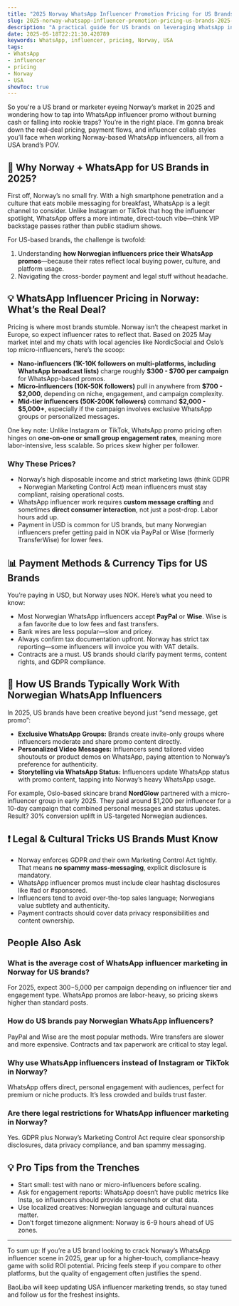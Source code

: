 ```yaml
---
title: "2025 Norway WhatsApp Influencer Promotion Pricing for US Brands: What You Need to Know"
slug: 2025-norway-whatsapp-influencer-promotion-pricing-us-brands-2025-05-18
description: "A practical guide for US brands on leveraging WhatsApp influencers in Norway in 2025, covering pricing, payment methods, platform nuances, and successful case examples."
date: 2025-05-18T22:21:30.420789
keywords: WhatsApp, influencer, pricing, Norway, USA
tags:
- WhatsApp
- influencer
- pricing
- Norway
- USA
showToc: true
---
```


So you're a US brand or marketer eyeing Norway’s market in 2025 and wondering how to tap into WhatsApp influencer promo without burning cash or falling into rookie traps? You’re in the right place. I’m gonna break down the real-deal pricing, payment flows, and influencer collab styles you’ll face when working Norway-based WhatsApp influencers, all from a USA brand’s POV.

## 📢 Why Norway + WhatsApp for US Brands in 2025?

First off, Norway’s no small fry. With a high smartphone penetration and a culture that eats mobile messaging for breakfast, WhatsApp is a legit channel to consider. Unlike Instagram or TikTok that hog the influencer spotlight, WhatsApp offers a more intimate, direct-touch vibe—think VIP backstage passes rather than public stadium shows.

For US-based brands, the challenge is twofold:

1. Understanding **how Norwegian influencers price their WhatsApp promos**—because their rates reflect local buying power, culture, and platform usage.
2. Navigating the cross-border payment and legal stuff without headache.

## 💡 WhatsApp Influencer Pricing in Norway: What’s the Real Deal?

Pricing is where most brands stumble. Norway isn’t the cheapest market in Europe, so expect influencer rates to reflect that. Based on 2025 May market intel and my chats with local agencies like NordicSocial and Oslo’s top micro-influencers, here’s the scoop:

- **Nano-influencers (1K-10K followers on multi-platforms, including WhatsApp broadcast lists)** charge roughly **$300 - $700 per campaign** for WhatsApp-based promos.
- **Micro-influencers (10K-50K followers)** pull in anywhere from **$700 - $2,000**, depending on niche, engagement, and campaign complexity.
- **Mid-tier influencers (50K-200K followers)** command **$2,000 - $5,000+**, especially if the campaign involves exclusive WhatsApp groups or personalized messages.
  
One key note: Unlike Instagram or TikTok, WhatsApp promo pricing often hinges on **one-on-one or small group engagement rates**, meaning more labor-intensive, less scalable. So prices skew higher per follower.

### Why These Prices?

- Norway’s high disposable income and strict marketing laws (think GDPR + Norwegian Marketing Control Act) mean influencers must stay compliant, raising operational costs.
- WhatsApp influencer work requires **custom message crafting** and sometimes **direct consumer interaction**, not just a post-drop. Labor hours add up.
- Payment in USD is common for US brands, but many Norwegian influencers prefer getting paid in NOK via PayPal or Wise (formerly TransferWise) for lower fees.

## 📊 Payment Methods & Currency Tips for US Brands

You’re paying in USD, but Norway uses NOK. Here’s what you need to know:

- Most Norwegian WhatsApp influencers accept **PayPal** or **Wise**. Wise is a fan favorite due to low fees and fast transfers.
- Bank wires are less popular—slow and pricey.
- Always confirm tax documentation upfront. Norway has strict tax reporting—some influencers will invoice you with VAT details.
- Contracts are a must. US brands should clarify payment terms, content rights, and GDPR compliance.

## 📢 How US Brands Typically Work With Norwegian WhatsApp Influencers

In 2025, US brands have been creative beyond just “send message, get promo”:

- **Exclusive WhatsApp Groups:** Brands create invite-only groups where influencers moderate and share promo content directly.
- **Personalized Video Messages:** Influencers send tailored video shoutouts or product demos on WhatsApp, paying attention to Norway’s preference for authenticity.
- **Storytelling via WhatsApp Status:** Influencers update WhatsApp status with promo content, tapping into Norway’s heavy WhatsApp usage.

For example, Oslo-based skincare brand **NordGlow** partnered with a micro-influencer group in early 2025. They paid around $1,200 per influencer for a 10-day campaign that combined personal messages and status updates. Result? 30% conversion uplift in US-targeted Norwegian audiences.

## ❗ Legal & Cultural Tricks US Brands Must Know

- Norway enforces GDPR *and* their own Marketing Control Act tightly. That means **no spammy mass-messaging**, explicit disclosure is mandatory.
- WhatsApp influencer promos must include clear hashtag disclosures like #ad or #sponsored.
- Influencers tend to avoid over-the-top sales language; Norwegians value subtlety and authenticity.
- Payment contracts should cover data privacy responsibilities and content ownership.

## People Also Ask  

### What is the average cost of WhatsApp influencer marketing in Norway for US brands?  

For 2025, expect $300-$5,000 per campaign depending on influencer tier and engagement type. WhatsApp promos are labor-heavy, so pricing skews higher than standard posts.

### How do US brands pay Norwegian WhatsApp influencers?  

PayPal and Wise are the most popular methods. Wire transfers are slower and more expensive. Contracts and tax paperwork are critical to stay legal.

### Why use WhatsApp influencers instead of Instagram or TikTok in Norway?  

WhatsApp offers direct, personal engagement with audiences, perfect for premium or niche products. It’s less crowded and builds trust faster.

### Are there legal restrictions for WhatsApp influencer marketing in Norway?  

Yes. GDPR plus Norway’s Marketing Control Act require clear sponsorship disclosures, data privacy compliance, and ban spammy messaging.

## 💡 Pro Tips from the Trenches

- Start small: test with nano or micro-influencers before scaling.
- Ask for engagement reports: WhatsApp doesn’t have public metrics like Insta, so influencers should provide screenshots or chat data.
- Use localized creatives: Norwegian language and cultural nuances matter.
- Don’t forget timezone alignment: Norway is 6-9 hours ahead of US zones.

---

To sum up: If you’re a US brand looking to crack Norway’s WhatsApp influencer scene in 2025, gear up for a higher-touch, compliance-heavy game with solid ROI potential. Pricing feels steep if you compare to other platforms, but the quality of engagement often justifies the spend.

BaoLiba will keep updating USA influencer marketing trends, so stay tuned and follow us for the freshest insights.